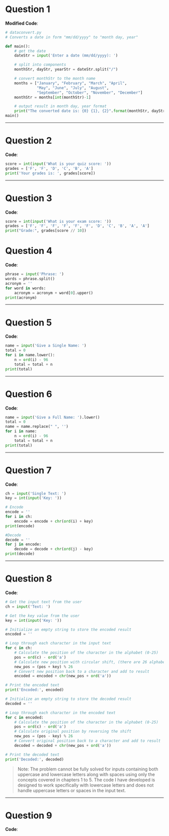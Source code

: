 # **Question 1**
**Modified Code**:
```python
# dataconvert.py
# Converts a date in form "mm/dd/yyyy" to "month day, year"

def main():
    # get the date
    dateStr = input('Enter a date (mm/dd/yyyy): ')

    # split into components
    monthStr, dayStr, yearStr = dateStr.split("/")

    # convert monthStr to the month name
    months = ["January", "February", "March", "April",
              "May", "June", "July", "August",
              "September", "October", "November", "December"]
    monthStr = months[int(monthStr)-1]

    # output result in month day, year format
    print("The converted date is: {0} {1}, {2}".format(monthStr, dayStr, yearStr))
main()
```

---

# **Question 2**
**Code**:
```python
score = int(input('What is your quiz score: '))
grades = ['F', 'F', 'D', 'C', 'B', 'A']
print('Your grades is: ', grades[score])
```

---

# **Question 3**
**Code**:
```python
score = int(input('What is your exam score: '))
grades = ['F', 'F', 'F', 'F', 'F', 'F', 'D', 'C', 'B', 'A', 'A']
print("Grade:", grades[score // 10])
```

# **Question 4**
**Code**:
```python
phrase = input('Phrase: ')
words = phrase.split()
acronym = ''
for word in words:
    acronym = acronym + word[0].upper()
print(acronym)
```

---

# **Question 5**
**Code**:
```python
name = input('Give a Single Name: ')
total = 0
for i in name.lower():
    n = ord(i) - 96
    total = total + n
print(total)
```

---

# **Question 6**
**Code**:
```python
name = input('Give a Full Name: ').lower()
total = 0
name = name.replace(" ", '')
for i in name:
    n = ord(i) - 96
    total = total + n
print(total)
```

---

# **Question 7**
**Code**:
```python
ch = input('Single Text: ')
key = int(input('Key: '))

# Encode
encode = ''
for i in ch:
    encode = encode + chr(ord(i) + key)
print(encode)

#Decode
decode = ''
for j in encode:
    decode = decode + chr(ord(j) - key)
print(decode)
```

---

# **Question 8**
**Code**:
```python
# Get the input text from the user
ch = input('Text: ')

# Get the key value from the user
key = int(input('Key: '))

# Initialize an empty string to store the encoded result
encoded = ''

# Loop through each character in the input text
for c in ch:
    # Calculate the position of the character in the alphabet (0-25)
    pos = ord(c) - ord('a')
    # Calculate new position with circular shift, (there are 26 alphabets thus % 26)
    new_pos = (pos + key) % 26
    # Convert new position back to a character and add to result
    encoded = encoded + chr(new_pos + ord('a'))

# Print the encoded text
print('Encoded:', encoded)

# Initialize an empty string to store the decoded result
decoded = ''

# Loop through each character in the encoded text
for c in encoded:
    # Calculate the position of the character in the alphabet (0-25)
    pos = ord(c) - ord('a')
    # Calculate original position by reversing the shift
    new_pos = (pos - key) % 26
    # Convert original position back to a character and add to result
    decoded = decoded + chr(new_pos + ord('a'))

# Print the decoded text
print('Decoded:', decoded)
```
> Note: The problem cannot be fully solved for inputs containing both uppercase and lowercase letters along with spaces using only the concepts covered in chapters 1 to 5. The code I have developed is designed to work specifically with lowercase letters and does not handle uppercase letters or spaces in the input text.

---

# **Question 9**
**Code**:
```python
